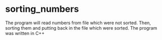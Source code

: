 # sorting_numbers
The program will read numbers from file which were not sorted. Then, sorting them and putting back in the file which were sorted.
The program was written in C++
